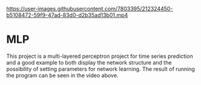 

https://user-images.githubusercontent.com/7803395/212324450-b5108472-59f9-47ad-83d0-d2b35ad13b01.mp4


# MLP
This project is a multi-layered perceptron project for time series prediction and a good example to both display the network structure and the possibility of setting parameters for network learning.
The result of running the program can be seen in the video above.
